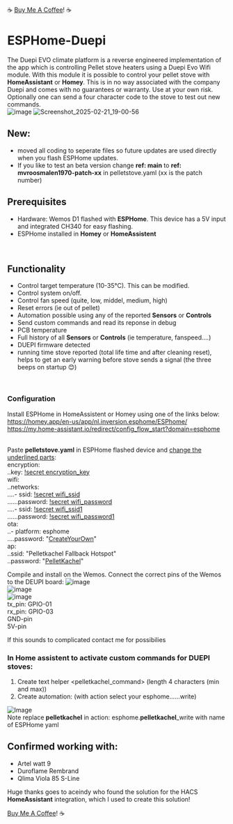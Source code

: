 :coffee: [Buy Me A Coffee](https://buymeacoffee.com/mvroosmalen)! :coffee:
# ESPHome-Duepi
The Duepi EVO climate platform is a reverse engineered implementation of the app which is controlling Pellet stove heaters using a Duepi Evo Wifi module. With this module it is possible to control your pellet stove with **HomeAssistant** or **Homey**. This is in no way associated with the company Duepi and comes with no guarantees or warranty. Use at your own risk. Optionally one can send a four character code to the stove to test out new commands. <br />
![image](https://github.com/user-attachments/assets/37a8dd07-30b7-46e1-8ba0-1c56234960a2)
![Screenshot_2025-02-21_19-00-56](https://github.com/user-attachments/assets/50f06f76-f7b8-4078-a9bc-d7b59a99f2d2)

## New:
- moved all coding to seperate files so future updates are used directly when you flash ESPHome updates.
- If you like to test an beta version change **ref: main** to **ref: mvroosmalen1970-patch-xx** in pelletstove.yaml (xx is the patch number) 

## Prerequisites
- Hardware: Wemos D1 flashed with **ESPHome**. This device has a 5V input and integrated CH340 for easy flashing.
- ESPHome installed in **Homey** or **HomeAssistent**
<br />

## Functionality
- Control target temperature (10-35°C). This can be modified. <br />
- Control system on/off.<br />
- Control fan speed (quite, low, middel, medium, high) <br />
- Reset errors (ie out of pellet) <br />
- Automation possible using any of the reported **Sensors** or **Controls**  <br />
- Send custom commands and read its reponse in debug <br />
- PCB temperature <br />
- Full history of all **Sensors** or **Controls**  (ie temperature, fanspeed....) <br />
- DUEPI firmware detected <br />
- running time stove reported (total life time and after cleaning reset), helps to get an early warning before stove sends a signal (the three beeps on startup 😊) <br />
<br />

### Configuration
Install ESPHome in HomeAssistent or Homey using one of the links below: <br />
https://homey.app/en-us/app/nl.inversion.esphome/ESPhome/ <br />
https://my.home-assistant.io/redirect/config_flow_start?domain=esphome <br />
<br />

Paste **pelletstove.yaml** in ESPHome flashed device and <ins>change the underlined parts</ins>:  
encryption:  
..key: <ins>!secret encryption_key</ins>  
wifi:  
..networks:  
....- ssid: <ins>!secret wifi_ssid</ins>  
......password: <ins>!secret wifi_password</ins>  
....- ssid: <ins>!secret wifi_ssid1</ins>  
......password: <ins>!secret wifi_password1</ins>  
ota:  
..- platform: esphome  
....password: "<ins>CreateYourOwn</ins>"  
ap:  
..ssid: "Pelletkachel Fallback Hotspot"  
..password: "<ins>PelletKachel</ins>"  
  
Compile and install on the Wemos. Connect the correct pins of the Wemos to the DEUPI board:
![image](https://github.com/user-attachments/assets/2958a20d-82da-41a6-a7fe-a692134b9652)  
![image](https://github.com/user-attachments/assets/4cef9ac5-132b-4bb8-838a-5a8e09bb705e)  
![image](https://github.com/user-attachments/assets/f2125298-5b24-4814-8c65-a8f1f51754c9)  
tx_pin: GPIO-01  
rx_pin: GPIO-03  
GND-pin  
5V-pin  

If this sounds to complicated contact me for possibilies

### In Home assistent to activate custom commands for DUEPI stoves: 
  1) Create text helper <pelletkachel_command> (length 4 characters (min and max))
  2) Create automation: (with action select your esphome......write)      
        
![Image](https://github.com/user-attachments/assets/87e80384-265d-46bc-ab80-0f229b88fc11) <br />
Note replace **pelletkachel** in action: esphome.**pelletkachel**_write with name of ESPHome yaml<br />

## Confirmed working with:  
- Artel watt 9
- Duroflame Rembrand  
- Qlima Viola 85 S-Line 



Huge thanks goes to aceindy who found the solution for the HACS **HomeAssistant** integration, which I used to create this solution!

[Buy Me A Coffee](https://buymeacoffee.com/mvroosmalen)! :coffee:
